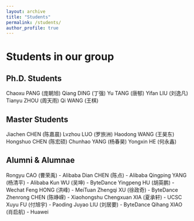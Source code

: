 ```yaml
---
layout: archive
title: "Students"
permalink: /students/
author_profile: true
---
```


# Students in our group

## Ph.D. Students
Chaoxu PANG (庞朝旭)
Qiang DING (丁强)
Yu TANG (唐郁)
Yifan LIU (刘逸凡)
Tianyu ZHOU (周天雨)
Qi WANG (王棋)

## Master Students
Jiachen CHEN (陈嘉晨)
Lvzhou LUO (罗旅洲)
Haodong WANG (王昊东)
Hongshuo CHEN (陈宏硕)
Chunhao YANG (杨春昊)
Yongxin HE (何永鑫)

## Alumni & Alumnae
Rongyu CAO (曹荣禹) - Alibaba
Dian CHEN (陈点) - Alibaba
Qingping YANG (杨清平) - Alibaba
Kun WU (吴坤) - ByteDance
Yingpeng HU (胡英鹏) - Wechat
Feng HONG (洪峰) - MeiTuan
Zhengqi XU (徐政奇) - ByteDance
Zhenrong CHEN (陈峥嵘) - Xiaohongshu
Chengxuan XIA (夏承轩) - UCSC
Xuyu FU (付旭宇) - Paoding
Juyao LIU (刘居要) - ByteDance
Qihang XIAO (肖启航) - Huawei